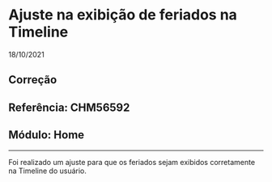 # Ajuste na exibição de feriados na Timeline
18/10/2021
## Correção
## Referência: CHM56592
## Módulo: Home
***

Foi realizado um ajuste para que os feriados sejam exibidos corretamente na Timeline do usuário.
